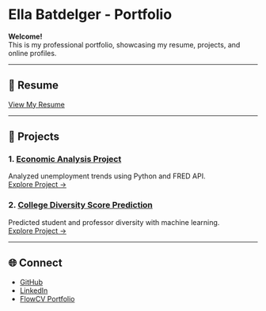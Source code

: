 # Ella Batdelger - Portfolio

**Welcome!**  
This is my professional portfolio, showcasing my resume, projects, and online profiles.

---

## 📄 Resume
[View My Resume](./resume.pdf)

---

## 💼 Projects
### 1. [Economic Analysis Project](./Economic%20Analysis%20Project/README.md)
Analyzed unemployment trends using Python and FRED API.  
[Explore Project →](./Portfolio/Economic%20Analysis%20Project/)

### 2. [College Diversity Score Prediction](./College%20Diversity%20Score%20Prediction%20Project/README.md)
Predicted student and professor diversity with machine learning.  
[Explore Project →](./Portfolio/College%20Diversity%20Score%20Prediction%20Project/)

---

## 🌐 Connect
- [GitHub](https://github.com/ellabatdelger)
- [LinkedIn](https://www.linkedin.com/in/ella-batdelger-796644167/)
- [FlowCV Portfolio](https://flowcv.me/ella-batdelger)
